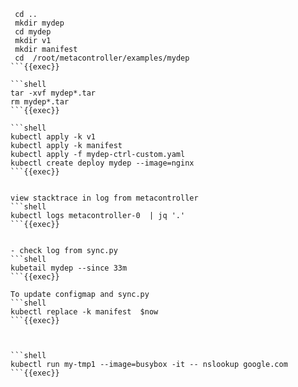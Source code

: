 

```shell
 cd ..
 mkdir mydep
 cd mydep
 mkdir v1
 mkdir manifest
 cd  /root/metacontroller/examples/mydep
```{{exec}}

```shell
tar -xvf mydep*.tar
rm mydep*.tar
```{{exec}}

```shell
kubectl apply -k v1
kubectl apply -k manifest
kubectl apply -f mydep-ctrl-custom.yaml
kubectl create deploy mydep --image=nginx 
```{{exec}}


view stacktrace in log from metacontroller
```shell
kubectl logs metacontroller-0  | jq '.'
```{{exec}}


- check log from sync.py
```shell
kubetail mydep --since 33m
```{{exec}}

To update configmap and sync.py
```shell
kubectl replace -k manifest  $now
```{{exec}}


 
```shell
kubectl run my-tmp1 --image=busybox -it -- nslookup google.com
```{{exec}}
